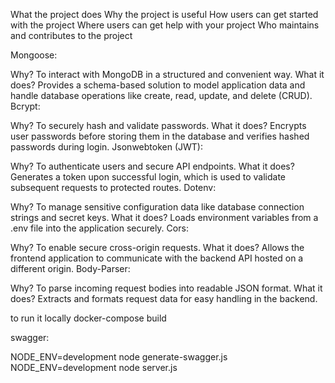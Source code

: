 What the project does
Why the project is useful
How users can get started with the project
Where users can get help with your project
Who maintains and contributes to the project

Mongoose:

Why? To interact with MongoDB in a structured and convenient way.
What it does? Provides a schema-based solution to model application data and handle database operations like create, read, update, and delete (CRUD).
Bcrypt:

Why? To securely hash and validate passwords.
What it does? Encrypts user passwords before storing them in the database and verifies hashed passwords during login.
Jsonwebtoken (JWT):

Why? To authenticate users and secure API endpoints.
What it does? Generates a token upon successful login, which is used to validate subsequent requests to protected routes.
Dotenv:

Why? To manage sensitive configuration data like database connection strings and secret keys.
What it does? Loads environment variables from a .env file into the application securely.
Cors:

Why? To enable secure cross-origin requests.
What it does? Allows the frontend application to communicate with the backend API hosted on a different origin.
Body-Parser:

Why? To parse incoming request bodies into readable JSON format.
What it does? Extracts and formats request data for easy handling in the backend.



to run it locally docker-compose build



swagger:

NODE_ENV=development node generate-swagger.js
NODE_ENV=development node server.js
